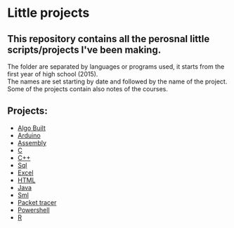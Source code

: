 # Little projects
## This repository contains all the perosnal little scripts/projects I've been making.
The folder are separated by languages or programs used, it starts from the first year of high school (2015).  
The names are set starting by date and followed by the name of the project.  
Some of the projects contain also notes of the courses.  

## Projects:

* [Algo Built](Algo%20Built)
* [Arduino](Arduino)
* [Assembly](Assembly)
* [C](C)
* [C++](C++)
* [Sql](Sql)
* [Excel](Xlsx)
* [HTML](Html)
* [Java](Java)
* [Sml](Sml)
* [Packet tracer](Packet%20tracer)
* [Powershell](Powershell)
* [R](R)
